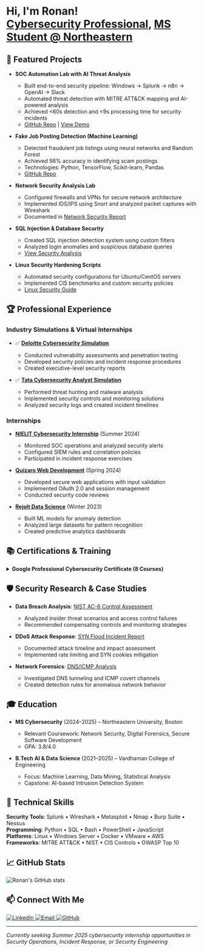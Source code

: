 <h1>Hi, I'm Ronan! <br/>
  <a href="https://github.com/ronanlucky">Cybersecurity Professional</a>, 
  <a href="https://www.linkedin.com/in/ronan-kongala-99068a240/">MS Student @ Northeastern</a>
</h1>

<h2>🚀 Featured Projects</h2>

- <b>SOC Automation Lab with AI Threat Analysis</b>
  - Built end-to-end security pipeline: Windows → Splunk → n8n → OpenAI → Slack
  - Automated threat detection with MITRE ATT&CK mapping and AI-powered analysis
  - Achieved <60s detection and <9s processing time for security incidents
  - [GitHub Repo](https://github.com/ronanlucky/SOC-Automation-Lab) | [View Demo](https://github.com/ronanlucky/SOC-Automation-Lab#implementation-flow-event-journey)

- <b>Fake Job Posting Detection (Machine Learning)</b>  
  - Detected fraudulent job listings using neural networks and Random Forest
  - Achieved 98% accuracy in identifying scam postings
  - Technologies: Python, TensorFlow, Scikit-learn, Pandas
  - [GitHub Repo](https://github.com/ronanlucky/Fake-Job-Posting-Detection)

- <b>Network Security Analysis Lab</b>
  - Configured firewalls and VPNs for secure network architecture
  - Implemented IDS/IPS using Snort and analyzed packet captures with Wireshark
  - Documented in [Network Security Report](./Cybersecurity-incident-report-network-traffic-analysis.pdf)

- <b>SQL Injection & Database Security</b>
  - Created SQL injection detection system using custom filters
  - Analyzed login anomalies and suspicious database queries
  - [View Security Analysis](./Apply%20filters%20to%20SQL%20queries.pdf)

- <b>Linux Security Hardening Scripts</b>
  - Automated security configurations for Ubuntu/CentOS servers
  - Implemented CIS benchmarks and custom security policies
  - [Linux Security Guide](./Reference%20Guide%20Linux.pdf)

<h2>🏆 Professional Experience</h2>

<h3>Industry Simulations & Virtual Internships</h3>

- ✅ **[Deloitte Cybersecurity Simulation](https://forage-uploads-prod.s3.amazonaws.com/completion-certificates/9PBTqmSxAf6zZTseP/E9pA6qsdbeyEkp3ti_9PBTqmSxAf6zZTseP_4yHEByFJwhmmE2ekD_1752751473837_completion_certificate.pdf)**
  - Conducted vulnerability assessments and penetration testing
  - Developed security policies and incident response procedures
  - Created executive-level security reports

- ✅ **[Tata Cybersecurity Analyst Simulation](https://forage-uploads-prod.s3.amazonaws.com/completion-certificates/ifobHAoMjQs9s6bKS/gmf3ypEXBj2wvfQWC_ifobHAoMjQs9s6bKS_4yHEByFJwhmmE2ekD_1752754071792_completion_certificate.pdf)**
  - Performed threat hunting and malware analysis
  - Implemented security controls and monitoring solutions
  - Analyzed security logs and created incident timelines

<h3>Internships</h3>

- **[NIELIT Cybersecurity Internship](./Cyber%20security%20NIELIT%20internship.pdf)** (Summer 2024)
  - Monitored SOC operations and analyzed security alerts
  - Configured SIEM rules and correlation policies
  - Participated in incident response exercises

- **[Quizaro Web Development](./Quizaro%20web%20development%20internship.pdf)** (Spring 2024)
  - Developed secure web applications with input validation
  - Implemented OAuth 2.0 and session management
  - Conducted security code reviews

- **[Rejolt Data Science](./Rejolt%20data%20science%20internship.pdf)** (Winter 2023)
  - Built ML models for anomaly detection
  - Analyzed large datasets for pattern recognition
  - Created predictive analytics dashboards

<h2>📚 Certifications & Training</h2>

<details>
<summary><b>Google Professional Cybersecurity Certificate (8 Courses)</b></summary>
<br>

- **Foundations of Cybersecurity**: [Certificate](https://coursera.org/verify/FNTNZKCDRVMY)
  - CIA triad, security frameworks, threat modeling
- **Risk Management**: [Certificate](https://coursera.org/verify/DT6S1IY4EMF6)
  - Risk assessments, security controls, compliance
- **Network Security**: [Certificate](https://coursera.org/verify/DKAND3ULAGT0)
  - TCP/IP, subnetting, firewall configuration, VPNs
- **Linux & SQL Security**: [Certificate](https://coursera.org/verify/8HYG23DYBTTO)
  - System hardening, database security, log analysis

**Quick References**:
- [Linux Commands Guide](./Reference%20Guide%20Linux.pdf)
- [SQL Security Reference](./Reference%20Guide%20SQL.pdf)
- [Cybersecurity Glossary](./Google-Cybersecurity-Certificate-glossary.pdf)
</details>

<h2>🛡️ Security Research & Case Studies</h2>

- **Data Breach Analysis**: [NIST AC-6 Control Assessment](./Activity%20Template_%20Data%20leak%20worksheet.pdf)
  - Analyzed insider threat scenarios and access control failures
  - Recommended compensating controls and monitoring strategies

- **DDoS Attack Response**: [SYN Flood Incident Report](./Cybersecurity-incident-report.pdf)
  - Documented attack timeline and impact assessment
  - Implemented rate limiting and SYN cookies mitigation

- **Network Forensics**: [DNS/ICMP Analysis](./Cybersecurity-incident-report-network-traffic-analysis.pdf)
  - Investigated DNS tunneling and ICMP covert channels
  - Created detection rules for anomalous network behavior

<h2>🎓 Education</h2>

- **MS Cybersecurity** (2024–2025) – Northeastern University, Boston
  - Relevant Coursework: Network Security, Digital Forensics, Secure Software Development
  - GPA: 3.8/4.0

- **B.Tech AI & Data Science** (2021–2025) – Vardhaman College of Engineering
  - Focus: Machine Learning, Data Mining, Statistical Analysis
  - Capstone: AI-based Intrusion Detection System

<h2>💼 Technical Skills</h2>

**Security Tools**: Splunk • Wireshark • Metasploit • Nmap • Burp Suite • Nessus  
**Programming**: Python • SQL • Bash • PowerShell • JavaScript  
**Platforms**: Linux • Windows Server • Docker • VMware • AWS  
**Frameworks**: MITRE ATT&CK • NIST • CIS Controls • OWASP Top 10  

<h2>📈 GitHub Stats</h2>

![Ronan's GitHub stats](https://github-readme-stats.vercel.app/api?username=ronanlucky&show_icons=true&theme=dark)

<h2>📫 Connect With Me</h2>
<p>
  <a href="https://www.linkedin.com/in/ronan-kongala-99068a240/">
    <img src="https://img.shields.io/badge/LinkedIn-0077B5?style=for-the-badge&logo=linkedin&logoColor=white" alt="LinkedIn"/>
  </a>
  <a href="mailto:ronanlucky@gmail.com">
    <img src="https://img.shields.io/badge/Email-D14836?style=for-the-badge&logo=gmail&logoColor=white" alt="Email"/>
  </a>
  <a href="https://github.com/ronanlucky">
    <img src="https://img.shields.io/badge/GitHub-100000?style=for-the-badge&logo=github&logoColor=white" alt="GitHub"/>
  </a>
</p>

---
*Currently seeking Summer 2025 cybersecurity internship opportunities in Security Operations, Incident Response, or Security Engineering*
